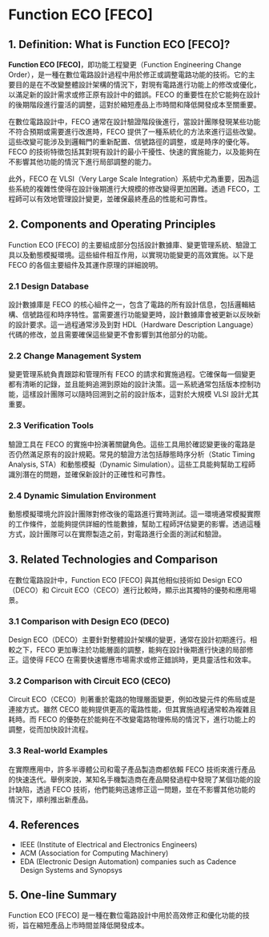 # Function ECO [FECO]

## 1. Definition: What is **Function ECO [FECO]**?
**Function ECO [FECO]**，即功能工程變更（Function Engineering Change Order），是一種在數位電路設計過程中用於修正或調整電路功能的技術。它的主要目的是在不改變整體設計架構的情況下，對現有電路進行功能上的修改或優化，以滿足新的設計需求或修正原有設計中的錯誤。FECO 的重要性在於它能夠在設計的後期階段進行靈活的調整，這對於縮短產品上市時間和降低開發成本至關重要。

在數位電路設計中，FECO 通常在設計驗證階段後進行，當設計團隊發現某些功能不符合預期或需要進行改進時，FECO 提供了一種系統化的方法來進行這些改變。這些改變可能涉及到邏輯門的重新配置、信號路徑的調整，或是時序的優化等。FECO 的技術特徵包括其對現有設計的最小干擾性、快速的實施能力，以及能夠在不影響其他功能的情況下進行局部調整的能力。

此外，FECO 在 VLSI（Very Large Scale Integration）系統中尤為重要，因為這些系統的複雜性使得在設計後期進行大規模的修改變得更加困難。透過 FECO，工程師可以有效地管理設計變更，並確保最終產品的性能和可靠性。

## 2. Components and Operating Principles
Function ECO [FECO] 的主要組成部分包括設計數據庫、變更管理系統、驗證工具以及動態模擬環境。這些組件相互作用，以實現功能變更的高效實施。以下是 FECO 的各個主要組件及其運作原理的詳細說明。

### 2.1 Design Database
設計數據庫是 FECO 的核心組件之一，包含了電路的所有設計信息，包括邏輯結構、信號路徑和時序特性。當需要進行功能變更時，設計數據庫會被更新以反映新的設計要求。這一過程通常涉及到對 HDL（Hardware Description Language）代碼的修改，並且需要確保這些變更不會影響到其他部分的功能。

### 2.2 Change Management System
變更管理系統負責跟踪和管理所有 FECO 的請求和實施過程。它確保每一個變更都有清晰的記錄，並且能夠追溯到原始的設計決策。這一系統通常包括版本控制功能，這樣設計團隊可以隨時回溯到之前的設計版本，這對於大規模 VLSI 設計尤其重要。

### 2.3 Verification Tools
驗證工具在 FECO 的實施中扮演著關鍵角色。這些工具用於確認變更後的電路是否仍然滿足原有的設計規範。常見的驗證方法包括靜態時序分析（Static Timing Analysis, STA）和動態模擬（Dynamic Simulation）。這些工具能夠幫助工程師識別潛在的問題，並確保新設計的正確性和可靠性。

### 2.4 Dynamic Simulation Environment
動態模擬環境允許設計團隊對修改後的電路進行實時測試。這一環境通常模擬實際的工作條件，並能夠提供詳細的性能數據，幫助工程師評估變更的影響。透過這種方式，設計團隊可以在實際製造之前，對電路進行全面的測試和驗證。

## 3. Related Technologies and Comparison
在數位電路設計中，Function ECO [FECO] 與其他相似技術如 Design ECO（DECO）和 Circuit ECO（CECO）進行比較時，顯示出其獨特的優勢和應用場景。

### 3.1 Comparison with Design ECO (DECO)
Design ECO（DECO）主要針對整體設計架構的變更，通常在設計初期進行。相較之下，FECO 更加專注於功能層面的調整，能夠在設計後期進行快速的局部修正。這使得 FECO 在需要快速響應市場需求或修正錯誤時，更具靈活性和效率。

### 3.2 Comparison with Circuit ECO (CECO)
Circuit ECO（CECO）則著重於電路的物理層面變更，例如改變元件的佈局或是連接方式。雖然 CECO 能夠提供更高的電路性能，但其實施過程通常較為複雜且耗時。而 FECO 的優勢在於能夠在不改變電路物理佈局的情況下，進行功能上的調整，從而加快設計流程。

### 3.3 Real-world Examples
在實際應用中，許多半導體公司和電子產品製造商都依賴 FECO 技術來進行產品的快速迭代。舉例來說，某知名手機製造商在產品開發過程中發現了某個功能的設計缺陷，透過 FECO 技術，他們能夠迅速修正這一問題，並在不影響其他功能的情況下，順利推出新產品。

## 4. References
- IEEE (Institute of Electrical and Electronics Engineers)
- ACM (Association for Computing Machinery)
- EDA (Electronic Design Automation) companies such as Cadence Design Systems and Synopsys

## 5. One-line Summary
Function ECO [FECO] 是一種在數位電路設計中用於高效修正和優化功能的技術，旨在縮短產品上市時間並降低開發成本。